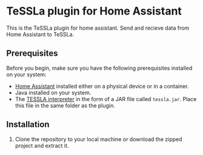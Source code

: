 # TeSSLa plugin for Home Assistant

This is the TeSSLa plugin for home assistant. Send and recieve data from Home Assistant to TeSSLa.

## Prerequisites

Before you begin, make sure you have the following prerequisites installed on your system:

- [Home Assistant](https://www.home-assistant.io/) installed either on a physical device or in a container.
- Java installed on your system.
- The [TESSLA interpreter](https://www.tessla.io/) in the form of a JAR file called `tessla.jar`. Place this file in the same folder as the plugin.

## Installation

1. Clone the repository to your local machine or download the zipped project and extract it.
